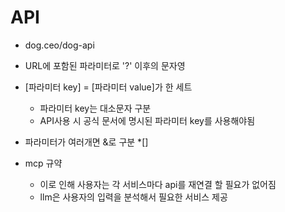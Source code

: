 # API

- dog.ceo/dog-api

* URL에 포함된 파라미터로 '?' 이후의 문자영
* [파라미터 key] = [파라미터 value]가 한 세트
  * 파라미터 key는 대소문자 구분
  * API사용 시 공식 문서에 명시된 파라미터 key를 사용해야됨
* 파라미터가 여러개면 &로 구분
  *[]
  
* mcp 규약
  * 이로 인해 사용자는 각 서비스마다 api를 재연결 할 필요가 없어짐
  * llm은 사용자의 입력을 분석해서 필요한 서비스 제공
  
